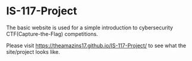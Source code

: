 # IS-117-Project
The basic website is used for a simple introduction to cybersecurity CTF(Capture-the-Flag) competitions.

Please visit https://theamazins17.github.io/IS-117-Project/ to see what the site/project looks like.
